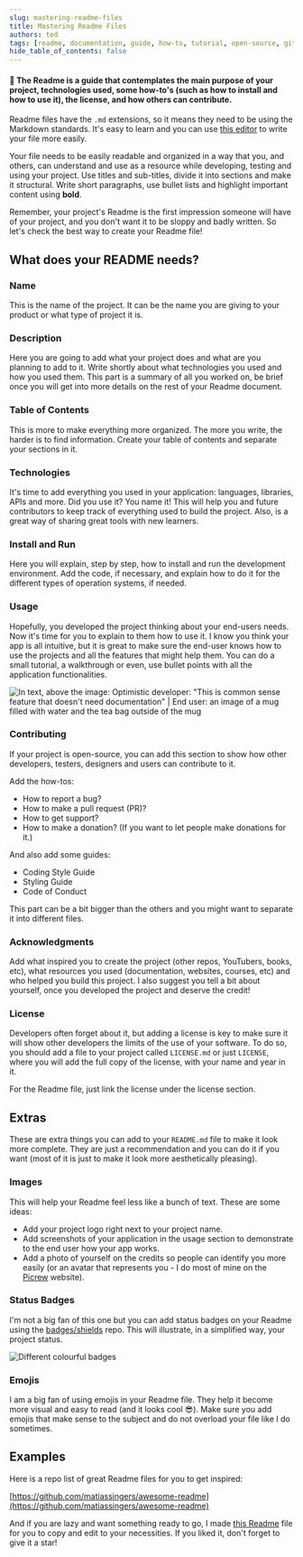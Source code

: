 ```yaml
---
slug: mastering-readme-files
title: Mastering Readme Files
authors: ted
tags: [readme, documentation, guide, how-to, tutorial, open-source, github, gitlab, markdown, md, projects, repository, repositories, readme.md]
hide_table_of_contents: false
---
```


#### 📌 The Readme is a guide that contemplates the main purpose of your project, technologies used, some how-to's (such as how to install and how to use it), the license, and how others can contribute.

Readme files have the  `.md`  extensions, so it means they need to be using the Markdown standards. It's easy to learn and you can use  [this editor](https://stackedit.io/)  to write your file more easily.

Your file needs to be easily readable and organized in a way that you, and others, can understand and use as a resource while developing, testing and using your project. Use titles and sub-titles, divide it into sections and make it structural. Write short paragraphs, use bullet lists and highlight important content using  **bold**.

Remember, your project's Readme is the first impression someone will have of your project, and you don't want it to be sloppy and badly written. So let's check the best way to create your Readme file!

## What does your README needs?

### Name

This is the name of the project. It can be the name you are giving to your product or what type of project it is.

### Description

Here you are going to add what your project does and what are you planning to add to it. Write shortly about what technologies you used and how you used them. This part is a summary of all you worked on, be brief once you will get into more details on the rest of your Readme document.

### Table of Contents

This is more to make everything more organized. The more you write, the harder is to find information. Create your table of contents and separate your sections in it.

### Technologies

It's time to add everything you used in your application: languages, libraries, APIs and more. Did you use it? You name it! This will help you and future contributors to keep track of everything used to build the project. Also, is a great way of sharing great tools with new learners.

### Install and Run

Here you will explain, step by step, how to install and run the development environment. Add the code, if necessary, and explain how to do it for the different types of operation systems, if needed.

### Usage

Hopefully, you developed the project thinking about your end-users needs. Now it's time for you to explain to them how to use it. I know you think your app is all intuitive, but it is great to make sure the end-user knows how to use the projects and all the features that might help them. You can do a small tutorial, a walkthrough or even, use bullet points with all the application functionalities.

![In text, above the image: Optimistic developer: "This is common sense feature that doesn't need documentation" | End user: *an image of a mug filled with water and the tea bag outside of the mug*](https://dev-to-uploads.s3.amazonaws.com/uploads/articles/rix5nzptp2epdrd51xg8.jpeg)

### Contributing

If your project is open-source, you can add this section to show how other developers, testers, designers and users can contribute to it.

Add the how-tos:

-   How to report a bug?
-   How to make a pull request (PR)?
-   How to get support?
-   How to make a donation? (If you want to let people make donations for it.)

And also add some guides:

-   Coding Style Guide
-   Styling Guide
-   Code of Conduct

This part can be a bit bigger than the others and you might want to separate it into different files.

### Acknowledgments

Add what inspired you to create the project (other repos, YouTubers, books, etc), what resources you used (documentation, websites, courses, etc) and who helped you build this project. I also suggest you tell a bit about yourself, once you developed the project and deserve the credit!

### License

Developers often forget about it, but adding a license is key to make sure it will show other developers the limits of the use of your software. To do so, you should add a file to your project called  `LICENSE.md`  or just  `LICENSE`, where you will add the full copy of the license, with your name and year in it.

For the Readme file, just link the license under the license section.

## Extras

These are extra things you can add to your  `README.md`  file to make it look more complete. They are just a recommendation and you can do it if you want (most of it is just to make it look more aesthetically pleasing).

### Images

This will help your Readme feel less like a bunch of text. These are some ideas:

-   Add your project logo right next to your project name.
-   Add screenshots of your application in the usage section to demonstrate to the end user how your app works.
-   Add a photo of yourself on the credits so people can identify you more easily (or an avatar that represents you - I do most of mine on the  [Picrew](https://picrew.me/en)  website).

### Status Badges

I'm not a big fan of this one but you can add status badges on your Readme using the  [badges/shields](https://github.com/badges/shields)  repo. This will illustrate, in a simplified way, your project status.

![Different colourful badges](https://dev-to-uploads.s3.amazonaws.com/uploads/articles/rx7xreen3eg6cfdufwvl.png)


### Emojis

I am a big fan of using emojis in your Readme file. They help it become more visual and easy to read (and it looks cool 😎). Make sure you add emojis that make sense to the subject and do not overload your file like I do sometimes.

## Examples

Here is a repo list of great Readme files for you to get inspired:

[https://github.com/matiassingers/awesome-readme](https://github.com/matiassingers/awesome-readme)

And if you are lazy and want something ready to go, I made [this Readme](https://github.com/unnotedme/mastering-readme) file for you to copy and edit to your necessities. If you liked it, don't forget to give it a star!